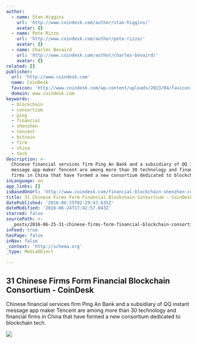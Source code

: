 ```yaml
---
author:
  - name: Stan Higgins
    url: 'http://www.coindesk.com/author/stan-higgins/'
    avatar: {}
  - name: Pete Rizzo
    url: 'http://www.coindesk.com/author/pete-rizzo/'
    avatar: {}
  - name: Charles Bovaird
    url: 'http://www.coindesk.com/author/charles-bovaird/'
    avatar: {}
related: []
publisher:
  url: 'http://www.coindesk.com'
  name: CoinDesk
  favicon: 'http://www.coindesk.com/wp-content/uploads/2013/04/favicon1.ico?b6542b'
  domain: www.coindesk.com
keywords:
  - blockchain
  - consortium
  - ping
  - financial
  - shenzhen
  - tencent
  - bitcoin
  - firm
  - china
  - tech
description: >-
  Chinese financial services firm Ping An Bank and a subsidiary of QQ instant
  message app maker Tencent are among more than 30 technology and financial
  firms in China that have formed a new consortium dedicated to blockchain tech.
inLanguage: en
app_links: []
isBasedOnUrl: 'http://www.coindesk.com/financial-blockchain-shenzhen-consortium-launch/'
title: 31 Chinese Firms Form Financial Blockchain Consortium - CoinDesk
datePublished: '2016-06-25T02:29:47.635Z'
dateModified: '2016-06-24T17:42:57.043Z'
starred: false
sourcePath: >-
  _posts/2016-06-25-31-chinese-firms-form-financial-blockchain-consortium-coin.md
inFeed: true
hasPage: false
inNav: false
_context: 'http://schema.org'
_type: MediaObject

---
```

<article style=""><h1>31 Chinese Firms Form Financial Blockchain Consortium - CoinDesk</h1><p>Chinese financial services firm Ping An Bank and a subsidiary of QQ instant message app maker Tencent are among more than 30 technology and financial firms in China that have formed a new consortium dedicated to blockchain tech.</p><img src="http://media.coindesk.com/2016/06/Screen-Shot-2016-06-24-at-12.46.24-PM-e1466786841852.png" /></article>